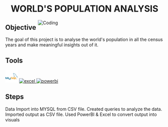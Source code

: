
<h1 align="center">WORLD'S POPULATION ANALYSIS</h1>
<img align="right" alt="Coding" width="400" src="https://img.freepik.com/free-vector/flat-world-population-day-illustration_23-2148962914.jpg?w=2000">
<h2 align="left">Objective</h3>
<p align="left">The goal of this project is to analyse the world's population in all the census years and make meaningful insights out of it.</p>
<h2 align="left">Tools</h3>

<p align="left"><ahref="https://www.mysql.com/" target="_blank" rel="noreferrer"> <img src="https://raw.githubusercontent.com/devicons/devicon/master/icons/mysql/mysql-original-wordmark.svg" alt="mysql" width="40" height="40"/> </a><a href="https://www.microsoft.com/en-us/microsoft-365/excel" target="_blank" rel="noreferrer"> <img src="https://img.icons8.com/color/512/microsoft-excel-2019--v1.png" alt="excel" width="40" height="40"/></a><a href="https://powerbi.microsoft.com/en-au/" target="_blank" rel="noreferrer"> <img src="https://img.icons8.com/color/1x/power-bi.png" alt="powerbi" width="40" height="40"/> </a> </p>
<h2 align="left">Steps</h3>

<p align="left">Data Import into MYSQL from CSV file.
Created queries to analyze the data.
Imported output as CSV file.
Used PowerBI & Excel to convert output into visuals</p>
